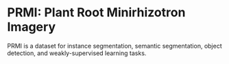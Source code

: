 # PRMI: Plant Root Minirhizotron Imagery

PRMI is a dataset for instance segmentation, semantic segmentation, object detection, and weakly-supervised learning tasks.